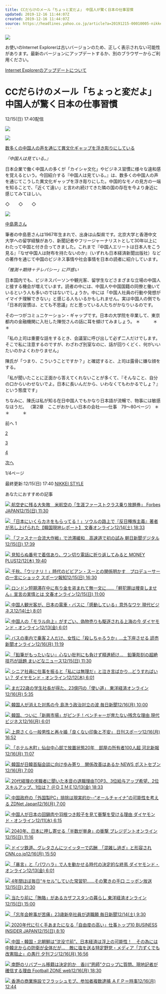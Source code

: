 ```yaml
---
title: CCだらけのメール「ちょっと変だよ」　中国人が驚く日本の仕事習慣
updated: 2019-12-16 11:44:07Z
created: 2019-12-16 11:44:07Z
source: https://headlines.yahoo.co.jp/article?a=20191215-00010005-nikkeisty-bus_all
---
```


![](https://s.yimg.jp/images/clear.gif)

お使いのInternet Explorerは古いバージョンのため、正しく表示されない可能性があります。最新のバージョンにアップデートするか、別のブラウザーからご利用ください。

 [Internet Explorerのアップデートについて](https://about.yahoo.co.jp/info/msiesp/)

# CCだらけのメール「ちょっと変だよ」　中国人が驚く日本の仕事習慣

12/15(日) 17:40配信

[![](https://s.yimg.jp/images/news/cobranding/nikkeisty.png)](https://rdsig.yahoo.co.jp/media/news/cobrand/nikkeisty/RV=1/RE=1577706153/RH=cmRzaWcueWFob28uY28uanA-/RB=/RU=aHR0cHM6Ly9zdHlsZS5uaWtrZWkuY29tLw--/RS=%5EADAP2.tvsNR1cr_i6SnLE4GvwNnZPQ-;_ylt=A2RhOZCobfddbVoAoCdeRfB7)

 [ ![](https://amd.c.yimg.jp/im_siggzqTNTX3YREMRwxXm4P5SDg---x400-y266-q90-exp3h-pril/amd/20191215-00010005-nikkeisty-000-1-view.jpg)](https://headlines.yahoo.co.jp/article?a=20191215-00010005-nikkeisty-bus_all.view-000)

 [数多くの中国人の声を通じて異文化ギャップを浮き彫りにしている](https://headlines.yahoo.co.jp/article?a=20191215-00010005-nikkeisty-bus_all.view-000)

*『中国人は見ている。』*

日本企業で働く中国人の多くが「カイシャ文化」やビジネス習慣に様々な違和感を覚えるという。今回紹介する『中国人は見ている。』は、数多くの中国人の声を通じてこうした異文化ギャップを浮き彫りにした。中国的なモノの見方の一端を知ることで、「近くて遠い」と言われ続けてきた隣の国の存在を今より身近に感じてみてほしい。

◇　　◇　　◇

 [ ![](https://amd.c.yimg.jp/im_siggiyQOTXDf4FhhMhwnYKp2NQ---x289-y400-q90-exp3h-pril/amd/20191215-00010005-nikkeisty-001-1-view.jpg)](https://headlines.yahoo.co.jp/article?a=20191215-00010005-nikkeisty-bus_all.view-001)

 [中島恵さん](https://headlines.yahoo.co.jp/article?a=20191215-00010005-nikkeisty-bus_all.view-001)

筆者の中島恵さんは1967年生まれで、出身は山梨県です。北京大学と香港中文大学への留学経験があり、新聞記者やフリージャーナリストとして30年以上にわたって中国と付き合ってきました。これまで『中国人エリートは日本人をこう見る』『なぜ中国人は財布を持たないのか』（いずれも日本経済新聞出版社）などの著作を通じて中国のビジネス事情や社会事情を日本の読者に紹介しています。

*「推測＋期待＋テレパシー」に戸惑い*

日本国内でも、ビジネスパーソンや観光客、留学生などさまざまな立場の中国人と接する機会が増えています。読者の中には、中国人や中国国籍の同僚と働いているという人も多いのではないでしょうか。中には「中国人社員の行動や発想がイマイチ理解できない」と感じる人もいるかもしれません。実は中国人の側でも「日本的習慣は、とても不思議」だと思っている人たちがかなりいるのです。

その一つがコミュニケーション・ギャップです。日本の大学院を卒業して、東京都内の金融機関に入社した陳悦さんの話に耳を傾けてみましょう。
＊　　　＊　　　＊

「私の上司は重要な話をするとき、会議室に呼び出して必ず二人だけでします。そこで私に注意するのですが、わざわざ別室なのに、話が回りくどく、何がいいたいのかよくわかりません」

陳氏が「つまり、こういうことですか？」と確認すると、上司は露骨に嫌な顔をする。

「私が聞いたことに正面から答えてくれないことが多くて、『そんなこと、自分の口からいわせないでよ。日本に長いんだから、いわなくてもわかるでしょ？』という態度です」

ちなみに、陳氏は私が知る在日中国人でもかなり日本語が流暢で、物事には敏感なほうだ。
（第2章　ここがおかしい日本の会社――仕事　79～80ページ）
＊　　　＊　　　＊

前へ
1

[2](https://headlines.yahoo.co.jp/article?a=20191215-00010005-nikkeisty-bus_all&p=2)

[3](https://headlines.yahoo.co.jp/article?a=20191215-00010005-nikkeisty-bus_all&p=3)

[4](https://headlines.yahoo.co.jp/article?a=20191215-00010005-nikkeisty-bus_all&p=4)

[次へ](https://headlines.yahoo.co.jp/article?a=20191215-00010005-nikkeisty-bus_all&p=2)

1/4ページ

 最終更新:12/15(日) 17:40
 [NIKKEI STYLE](https://news.yahoo.co.jp/media/nikkeisty)

あなたにおすすめの記事

 [  ![](https://giwiz-content.c.yimg.jp/im_sigge1FG.qIGV.tqAGYL54vaDA---priy-x292-y195-yc0-xc38-hc192-wc192-n1/r/iwiz-amd/20191215-00031199-forbes-000-2-view.jpg)          航空史に残る大失敗　米航空の「生涯ファーストクラス乗り放題券」      Forbes JAPAN12/15(日) 11:30](https://headlines.yahoo.co.jp/article?a=20191215-00031199-forbes-bus_all)

 [  ![](https://giwiz-content.c.yimg.jp/im_siggB9uvsy7Gmnv6PGvV4nEwUg---priy-x915-y687-yc76-xc0-hc513-wc912-n1/r/iwiz-amd/20191214-00019618-bunshun-000-7-view.jpg)          「日本にいくらカネをもらってる！」ソウルの路上で『反日種族主義』著者が吊し上げられた【韓国現地レポート】      文春オンライン12/14(土) 18:33](https://headlines.yahoo.co.jp/article?a=20191214-00019618-bunshun-int)

 [  ![](https://giwiz-content.c.yimg.jp/im_siggL12TdyhNQz1O2h4vVNi1wQ---prix-x195-y266-yc49-xc0-hc192-wc192-n1/r/iwiz-amd/20191215-00000022-asahi-000-3-view.jpg)          「ファスナー合流大作戦」で渋滞緩和　高速道で初の試み      朝日新聞デジタル12/15(日) 17:39](https://headlines.yahoo.co.jp/hl?a=20191215-00000022-asahi-soci)

 [  ![](https://giwiz-content.c.yimg.jp/im_siggm3sQvWtjFEUFAHy.9Pt0Lw---priy-x337-y226-yc4-xc60-hc192-wc192-n1/r/iwiz-amd/20191212-00010004-moneyplus-000-1-view.jpg)          見知らぬ番号で着信あり、ワン切り電話に折り返してみると      MONEY PLUS12/12(木) 19:40](https://headlines.yahoo.co.jp/hl?a=20191212-00010004-moneyplus-bus_all)

 [  ![](https://giwiz-content.c.yimg.jp/im_siggjaSQRf_gQxFbr4.uDQe4Jg---prix-x221-y382-yc9-xc25-hc192-wc192-n1/r/iwiz-amd/20191215-12150104-sph-000-4-view.jpg)          千秋、「ウリナリ！」時代のビビアン・スーとの関係明かす　プロデューサーの一言にショック      スポーツ報知12/15(日) 16:30](https://headlines.yahoo.co.jp/hl?a=20191215-12150104-sph-ent)

 [  ![](https://giwiz-content.c.yimg.jp/im_siggNuP3jx4vpEMildjoGzL31A---priy-x303-y196-yc0-xc60-hc192-wc192-n1/r/iwiz-amd/20191215-00019093-bunshun-000-2-view.jpg)          ロンドン短期滞在中に有り金を盗まれて無一文に……「軽犯罪は捜査しません」宣言の実情とは      文春オンライン12/15(日) 11:00](https://headlines.yahoo.co.jp/article?a=20191215-00019093-bunshun-int)

 [  ![](https://giwiz-content.c.yimg.jp/im_sigg_fH5hSOEnaGM5ecTeVKBWw---prix-x301-y343-yc24-xc0-hc167-wc298-n1/r/iwiz-amd/20191214-00069193-gendaibiz-000-3-view.jpg)          中国人観光客が、日本の電車・バスに「感動している」意外なワケ      現代ビジネス12/14(土) 8:01](https://headlines.yahoo.co.jp/article?a=20191214-00069193-gendaibiz-soci)

 [  ![](https://giwiz-content.c.yimg.jp/im_siggMOrPCYJVHMvmFkbn.B8ysA---priy-x259-y195-yc0-xc18-hc192-wc192-n1/r/iwiz-amd/20191213-00223183-diamond-000-3-view.jpg)          中国人の「モラル向上」がすごい、偽物売りも駆逐される上海の今      ダイヤモンド・オンライン12/13(金) 6:01](https://headlines.yahoo.co.jp/article?a=20191213-00223183-diamond-cn)

 [  ![](https://amd.c.yimg.jp/amd/cate_image/soci.jpg)          バスの車内で乗客２人だけ、女性に「殺しちゃろうか」…土下座させる      読売新聞オンライン12/16(月) 11:19](https://headlines.yahoo.co.jp/hl?a=20191216-00050085-yom-soci)

 [  ![](https://giwiz-content.c.yimg.jp/im_siggvvQluV7gVbbT4mKx15pqTA---prix-x202-y202-yc7-xc2-hc192-wc192-n1/r/iwiz-amd/20191215-11002231-maidonans-000-18444946-view.jpg)          「鉛筆がもったいない」心ない批判にも負けず精進続け…　鉛筆彫刻の超絶技巧が話題      まいどなニュース12/15(日) 11:30](https://headlines.yahoo.co.jp/hl?a=20191215-11002231-maidonans-life)

 [  ![](https://giwiz-content.c.yimg.jp/im_siggt0jahscZMRBmfyuVysH9_Q---priy-x369-y195-yc0-xc77-hc192-wc192-n1/r/iwiz-amd/20191212-00223170-diamond-000-2-view.jpg)          シニア社員に仕事を振ると「私には無理だ」と泣き言ばかり…どうすればいい？      ダイヤモンド・オンライン12/12(木) 6:01](https://headlines.yahoo.co.jp/article?a=20191212-00223170-diamond-soci)

 [  ![](https://giwiz-content.c.yimg.jp/im_siggPDdYmNAHmicoCgMFxnVwQg---priy-x453-y303-yc22-xc0-hc253-wc450-n1/r/iwiz-amd/20191216-00319511-toyo-000-3-view.jpg)          まだ22歳の学生社長が得た、23億円の「使い道」      東洋経済オンライン12/16(月) 5:35](https://headlines.yahoo.co.jp/article?a=20191216-00319511-toyo-bus_all)

 [  ![](https://giwiz-content.c.yimg.jp/im_sigg9xIjSFCf2tB_AUft6nft2Q---priy-x339-y195-yc0-xc60-hc192-wc192-n1/r/iwiz-amd/20191216-00000013-mai-000-1-view.jpg)          韓国人が消えた対馬の今 島洗う政治対立の波      毎日新聞12/16(月) 10:00](https://headlines.yahoo.co.jp/hl?a=20191216-00000013-mai-int)

 [  ![](https://giwiz-content.c.yimg.jp/im_siggOMpFfbFCU_Jf0o2MBlCnGg---prix-x229-y261-yc33-xc17-hc192-wc192-n1/r/iwiz-amd/20191216-00069229-gendaibiz-000-1-view.jpg)          韓国、ついに「新興市場」がピンチ！ベンチャーが育たない残念な理由      現代ビジネス12/16(月) 6:01](https://headlines.yahoo.co.jp/article?a=20191216-00069229-gendaibiz-kr)

 [  ![](https://giwiz-content.c.yimg.jp/im_siggLei3KDmn_rV3GUjuCi2pRw---priy-x270-y210-yc1-xc36-hc192-wc192-n1/r/iwiz-amd/20191216-12160436-nksports-000-12-view.jpg)          上原さくら一般男性と再々婚「良くない印象と不安」      日刊スポーツ12/16(月) 16:52](https://headlines.yahoo.co.jp/hl?a=20191216-12160436-nksports-ent)

 [  ![](https://giwiz-content.c.yimg.jp/im_sigg32y.h3GR2hzSEkDMjlw9Pg---prix-x195-y316-yc82-xc0-hc192-wc192-n1/r/iwiz-amd/20191216-00000008-khks-000-9-view.jpg)          「ホテル木町」仙台中心部で放置状態20年　部屋の所有者100人超      河北新報12/16(月) 11:07](https://headlines.yahoo.co.jp/hl?a=20191216-00000008-khks-soci)

 [  ![](https://giwiz-content.c.yimg.jp/im_siggPWcxlOF8XFJBA583CAcBzA---prix-x476-y753-yc71-xc0-hc265-wc473-n1/r/iwiz-amd/20191216-00000007-pseven-000-1-view.jpg)          韓国が日韓首脳会談に向け歩み寄り　関係改善はあるか      NEWS ポストセブン12/16(月) 7:00](https://headlines.yahoo.co.jp/article?a=20191216-00000007-pseven-kr)

 [  ![](https://giwiz-content.c.yimg.jp/im_siggY.YcMOVT.Oqnoaz5XbFnjg---priy-x376-y222-yc0-xc113-hc192-wc192-n1/r/iwiz-amd/20191213-00010006-dime-000-1-view.jpg)          20代経理の求職者に聞いた本音の退職理由TOP3、3位給与アップ希望、2位スキルアップ、1位は？      ＠ＤＩＭＥ12/13(金) 18:33](https://headlines.yahoo.co.jp/article?a=20191213-00010006-dime-soci)

 [  ![](https://giwiz-content.c.yimg.jp/im_sigg5.1iS9h6oqiLZGZH365mnA---priy-x283-y195-yc0-xc25-hc192-wc192-n1/r/iwiz-amd/20191216-35146843-zdnet-000-1-view.jpg)          中国政府の「外国製PC」排除は現実的か--“オールチャイナ”の可能性を考える      ZDNet Japan12/16(月) 7:00](https://headlines.yahoo.co.jp/hl?a=20191216-35146843-zdnet-sci)

 [  ![](https://giwiz-content.c.yimg.jp/im_sigghjwgyFOMruS3lQL_NraSrg---priy-x369-y195-yc0-xc102-hc192-wc192-n1/r/iwiz-amd/20191211-00222833-diamond-000-3-view.jpg)          中国人が日本の回鍋肉や羽根つき餃子を見て衝撃を受ける理由      ダイヤモンド・オンライン12/11(水) 6:15](https://headlines.yahoo.co.jp/article?a=20191211-00222833-diamond-cn)

 [  ![](https://giwiz-content.c.yimg.jp/im_siggZNS7KkZRY_VY3n7A9BV1Mw---prix-x220-y316-yc17-xc11-hc192-wc192-n1/r/iwiz-amd/20191215-00030672-president-000-1-view.jpg)          2040年、日本に押し寄せる「半数が単身」の衝撃      プレジデントオンライン12/15(日) 11:16](https://headlines.yahoo.co.jp/article?a=20191215-00030672-president-soci)

 [  ![](https://giwiz-content.c.yimg.jp/im_siggW6YjIOONFUEiKXH6bxsbZA---priy-x917-y517-yc0-xc0-hc513-wc912-n1/r/iwiz-amd/20191216-35146920-cnn-000-2-view.jpg)          ドイツ鉄道、グレタさんにツイッターで応酬　「混雑し過ぎ」と形容され      CNN.co.jp12/16(月) 15:50](https://headlines.yahoo.co.jp/hl?a=20191216-35146920-cnn-int)

 [  ![](https://giwiz-content.c.yimg.jp/im_siggyabqnX9MuUM.rvM8gQGudg---priy-x432-y228-yc0-xc206-hc192-wc192-n1/r/iwiz-amd/20191213-00223306-diamond-000-2-view.jpg)          「暴言」と「パワハラ」で人を動かせる時代の決定的な終焉      ダイヤモンド・オンライン12/13(金) 6:01](https://headlines.yahoo.co.jp/article?a=20191213-00223306-diamond-bus_all)

 [  ![](https://giwiz-content.c.yimg.jp/im_sigg9fVJFuLLaxfWYh568nPSyA---priy-x259-y195-yc0-xc62-hc192-wc192-n1/r/iwiz-amd/20191215-00000003-nshaberu-000-1-view.jpg)          4年間ほぼ毎日“キセル”していた常習犯……その驚きの手口      ニッポン放送12/15(日) 21:30](https://headlines.yahoo.co.jp/hl?a=20191215-00000003-nshaberu-soci)

 [  ![](https://giwiz-content.c.yimg.jp/im_siggy8ohQN1lfE.EDk9cQ0gocg---priy-x343-y195-yc0-xc109-hc192-wc192-n1/r/iwiz-amd/20191215-00318227-toyo-000-1-view.jpg)          当たり前に「賄賂」があるカザフスタンの暮らし      東洋経済オンライン12/15(日) 15:00](https://headlines.yahoo.co.jp/article?a=20191215-00318227-toyo-soci)

 [  ![](https://giwiz-content.c.yimg.jp/im_siggsroJ2a1j9oqDlXbJG5z_pw---priy-x399-y226-yc0-xc69-hc192-wc192-n1/r/iwiz-amd/20191214-00000010-mai-000-1-view.jpg)          「忘年会幹事が苦痛」23歳新卒社員が退職願      毎日新聞12/14(土) 9:30](https://headlines.yahoo.co.jp/hl?a=20191214-00000010-mai-bus_all)

 [  ![](https://giwiz-content.c.yimg.jp/im_siggGKV8Ep2WpHZs2dT008OBIg---priy-x723-y543-yc36-xc0-hc404-wc720-n1/r/iwiz-amd/20191215-00000001-binsider-000-1-view.jpg)          2020年代に引く手あまたになる「自由度の高い」仕事トップ10      BUSINESS INSIDER JAPAN12/15(日) 8:10](https://headlines.yahoo.co.jp/hl?a=20191215-00000001-binsider-int)

 [  ![](https://amd.c.yimg.jp/amd/cate_image/int.jpg)          中国・韓国・北朝鮮は“沈没寸前”、日本経済は浮上の可能性！　その為には中韓北からの防衛が全体だが…　敵に塩を送る特定野党・メディア「力ずくでも改憲阻止」の愚行      夕刊フジ12/16(月) 16:56](https://headlines.yahoo.co.jp/hl?a=20191216-00000004-ykf-int)

 [  ![](https://giwiz-content.c.yimg.jp/im_siggF8js.HYQmNFDvfZglDlvCA---priy-x317-y212-yc8-xc63-hc192-wc192-n1/r/iwiz-amd/20191216-00235013-soccermzw-000-3-view.jpg)          南野のリバプール移籍は決定的か　香川“恩師”クロップに質問、現地記者が確信する理由      Football ZONE web12/16(月) 18:30](https://headlines.yahoo.co.jp/article?a=20191216-00235013-soccermzw-socc)

 [  ![](https://giwiz-content.c.yimg.jp/im_siggzgE5iXVY8gMsR1_pHKHdJg---priy-x309-y207-yc5-xc56-hc192-wc192-n1/r/iwiz-amd/20191216-00000015-jij_afp-000-3-view.jpg)          香港の商業施設でフラッシュモブ、参加者複数逮捕      ＡＦＰ＝時事12/16(月) 12:44](https://headlines.yahoo.co.jp/hl?a=20191216-00000015-jij_afp-int)